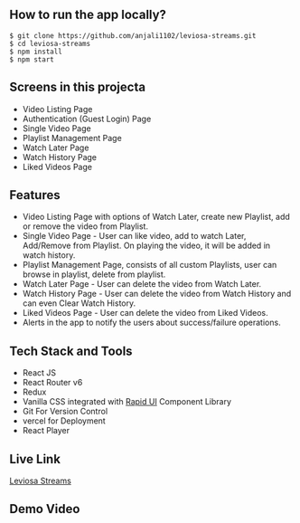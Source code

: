 ## How to run the app locally?
```
$ git clone https://github.com/anjali1102/leviosa-streams.git
$ cd leviosa-streams
$ npm install
$ npm start
```

## Screens in this projecta

- Video Listing Page
- Authentication (Guest Login) Page
- Single Video Page
- Playlist Management Page
- Watch Later Page
- Watch History Page
- Liked Videos Page

## Features

- Video Listing Page with options of Watch Later, create new Playlist, add or remove the video from Playlist. 
- Single Video Page - User can like video, add to watch Later, Add/Remove from Playlist. On playing the video, it will be added in watch history.
- Playlist Management Page, consists of all custom Playlists, user can browse in playlist, delete from playlist.
- Watch Later Page - User can delete the video from Watch Later.
- Watch History Page - User can delete the video from Watch History and can even Clear Watch History.
- Liked Videos Page - User can delete the video from Liked Videos.
- Alerts in the app to notify the users about success/failure operations.

## Tech Stack and Tools
- React JS
- React Router v6
- Redux
- Vanilla CSS integrated with [Rapid UI](https://rapidui.vercel.app/) Component Library
- Git For Version Control
- vercel for Deployment
- React Player

## Live Link
[Leviosa Streams](https://leviosa-streams.vercel.app/)

## Demo Video





